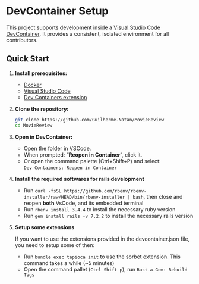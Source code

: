 # DevContainer Setup

This project supports development inside a [Visual Studio Code DevContainer](https://code.visualstudio.com/docs/devcontainers/containers). It provides a consistent, isolated environment for all contributors.

## Quick Start

1. **Install prerequisites:**
   - [Docker](https://www.docker.com/products/docker-desktop)
   - [Visual Studio Code](https://code.visualstudio.com/)
   - [Dev Containers extension](https://marketplace.visualstudio.com/items?itemName=ms-vscode-remote.remote-containers)

2. **Clone the repository:**

   ```sh
   git clone https://github.com/Guilherme-Natan/MovieReview
   cd MovieReview
   ```

3. **Open in DevContainer:**
   - Open the folder in VSCode.
   - When prompted: “**Reopen in Container**”, click it.
   - Or open the command palette (Ctrl+Shift+P) and select:  
     `Dev Containers: Reopen in Container`

4. **Install the required softwares for rails development**
    - Run `curl -fsSL https://github.com/rbenv/rbenv-installer/raw/HEAD/bin/rbenv-installer | bash`, then close and
      reopen **both** VsCode, and its embedded terminal
    - Run `rbenv install 3.4.4` to install the necessary ruby version
    - Run `gem install rails -v 7.2.2` to install the necessary rails version

5. **Setup some extensions**
    
    If you want to use the extensions provided in the devcontainer.json file, you need to setup some of then:
    - Run `bundle exec tapioca init` to use the sorbet extension. This command takes a while (~5 minutes)
    - Open the command pallet (`Ctrl Shift p`), run `Bust-a-Gem: Rebuild Tags`
